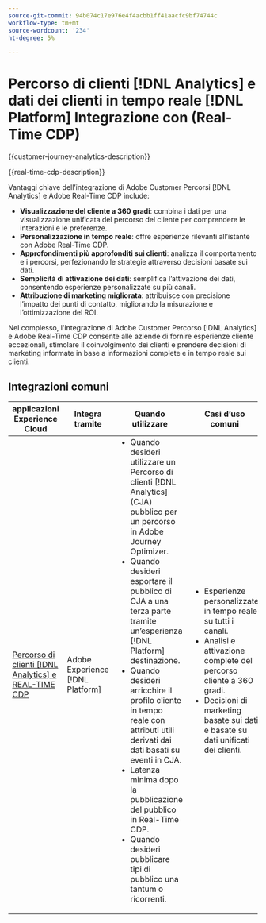 ```yaml
---
source-git-commit: 94b074c17e976e4f4acbb1ff41aacfc9bf74744c
workflow-type: tm+mt
source-wordcount: '234'
ht-degree: 5%

---
```



# Percorso di clienti [!DNL Analytics] e dati dei clienti in tempo reale [!DNL Platform] Integrazione con (Real-Time CDP)

{{customer-journey-analytics-description}}

{{real-time-cdp-description}}

Vantaggi chiave dell’integrazione di Adobe Customer Percorsi [!DNL Analytics] e Adobe Real-Time CDP include\:

+ **Visualizzazione del cliente a 360 gradi**: combina i dati per una visualizzazione unificata del percorso del cliente per comprendere le interazioni e le preferenze.
+ **Personalizzazione in tempo reale**: offre esperienze rilevanti all’istante con Adobe Real-Time CDP.
+ **Approfondimenti più approfonditi sui clienti**: analizza il comportamento e i percorsi, perfezionando le strategie attraverso decisioni basate sui dati.
+ **Semplicità di attivazione dei dati**: semplifica l’attivazione dei dati, consentendo esperienze personalizzate su più canali.
+ **Attribuzione di marketing migliorata**: attribuisce con precisione l’impatto dei punti di contatto, migliorando la misurazione e l’ottimizzazione del ROI.

Nel complesso, l&#39;integrazione di Adobe Customer Percorso [!DNL Analytics] e Adobe Real-Time CDP consente alle aziende di fornire esperienze cliente eccezionali, stimolare il coinvolgimento dei clienti e prendere decisioni di marketing informate in base a informazioni complete e in tempo reale sui clienti.

## Integrazioni comuni

<table>
    <thead>
        <tr>
            <th>applicazioni Experience Cloud</th>
            <th>Integra tramite</th>
            <th>Quando utilizzare</th>
            <th>Casi d’uso comuni</th>
        </tr>
    </thead>
    <tbody>
        <tr>
            <td><a href="https://experienceleague.adobe.com/docs/customer-journey-analytics-learn/tutorials/components/audiences/audience-publishing-for-cja.html?lang=it" target="_blank" rel="noreferrer">Percorso di clienti [!DNL Analytics] e REAL-TIME CDP</a></td>
            <td>Adobe Experience [!DNL Platform]</td>
            <td>
                <ul style="margin-top: 0;">
                    <li>Quando desideri utilizzare un Percorso di clienti [!DNL Analytics] (CJA) pubblico per un percorso in Adobe Journey Optimizer.</li>
                    <li>Quando desideri esportare il pubblico di CJA a una terza parte tramite un’esperienza [!DNL Platform] destinazione.</li>
                    <li>Quando desideri arricchire il profilo cliente in tempo reale con attributi utili derivati dai dati basati su eventi in CJA.</li>
                    <li>Latenza minima dopo la pubblicazione del pubblico in Real-Time CDP.</li>
                    <li>Quando desideri pubblicare tipi di pubblico una tantum o ricorrenti.</li>
                </ul>
            </td>
            <td>
              <ul style="margin-top: 0;">
                <li>Esperienze personalizzate in tempo reale su tutti i canali.</li>
                <li>Analisi e attivazione complete del percorso cliente a 360 gradi.</li>
                <li>Decisioni di marketing basate sui dati e basate su dati unificati dei clienti.</li>
              </ul>
            </td>
        </tr>        
    </tbody>          
</table>
